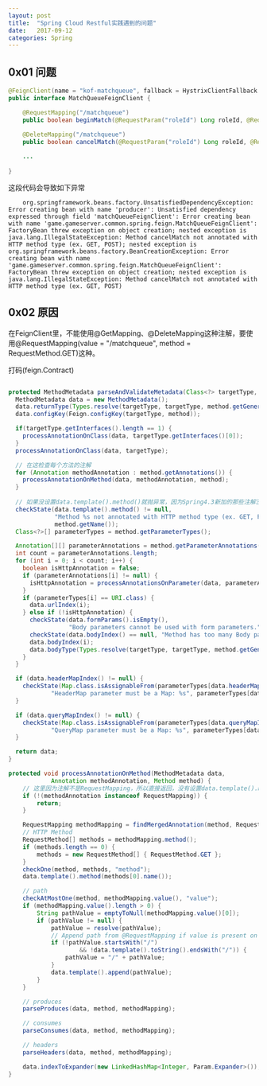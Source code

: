 ```yaml
---
layout: post
title:  "Spring Cloud Restful实践遇到的问题"
date:   2017-09-12
categories: Spring
---
```


## 0x01 问题

```java
@FeignClient(name = "kof-matchqueue", fallback = HystrixClientFallback.class)
public interface MatchQueueFeignClient {

	@RequestMapping("/matchqueue")
	public boolean beginMatch(@RequestParam("roleId") Long roleId, @RequestParam("serviceId") String serviceId);
	
	@DeleteMapping("/matchqueue")
	public boolean cancelMatch(@RequestParam("roleId") Long roleId, @RequestParam("serviceId") String serviceId);

	...
	
}
```
这段代码会导致如下异常

		org.springframework.beans.factory.UnsatisfiedDependencyException: Error creating bean with name 'producer': Unsatisfied dependency expressed through field 'matchQueueFeignClient': Error creating bean with name 'game.gameserver.common.spring.feign.MatchQueueFeignClient': FactoryBean threw exception on object creation; nested exception is java.lang.IllegalStateException: Method cancelMatch not annotated with HTTP method type (ex. GET, POST); nested exception is org.springframework.beans.factory.BeanCreationException: Error creating bean with name 'game.gameserver.common.spring.feign.MatchQueueFeignClient': FactoryBean threw exception on object creation; nested exception is java.lang.IllegalStateException: Method cancelMatch not annotated with HTTP method type (ex. GET, POST)
		
## 0x02 原因
在FeignClient里，不能使用@GetMapping、@DeleteMapping这种注解，要使用@RequestMapping(value = "/matchqueue", method = RequestMethod.GET)这种。

打码(feign.Contract)
```java

protected MethodMetadata parseAndValidateMetadata(Class<?> targetType, Method method) {
  MethodMetadata data = new MethodMetadata();
  data.returnType(Types.resolve(targetType, targetType, method.getGenericReturnType()));
  data.configKey(Feign.configKey(targetType, method));

  if(targetType.getInterfaces().length == 1) {
	processAnnotationOnClass(data, targetType.getInterfaces()[0]);
  }
  processAnnotationOnClass(data, targetType);

  // 在这检查每个方法的注解
  for (Annotation methodAnnotation : method.getAnnotations()) {
	processAnnotationOnMethod(data, methodAnnotation, method);
  }
  
  // 如果没设置data.template().method()就抛异常，因为Spring4.3新加的那些注解没有被支持，所以会抛上述异常。
  checkState(data.template().method() != null,
			 "Method %s not annotated with HTTP method type (ex. GET, POST)",
			 method.getName());
  Class<?>[] parameterTypes = method.getParameterTypes();

  Annotation[][] parameterAnnotations = method.getParameterAnnotations();
  int count = parameterAnnotations.length;
  for (int i = 0; i < count; i++) {
	boolean isHttpAnnotation = false;
	if (parameterAnnotations[i] != null) {
	  isHttpAnnotation = processAnnotationsOnParameter(data, parameterAnnotations[i], i);
	}
	if (parameterTypes[i] == URI.class) {
	  data.urlIndex(i);
	} else if (!isHttpAnnotation) {
	  checkState(data.formParams().isEmpty(),
				 "Body parameters cannot be used with form parameters.");
	  checkState(data.bodyIndex() == null, "Method has too many Body parameters: %s", method);
	  data.bodyIndex(i);
	  data.bodyType(Types.resolve(targetType, targetType, method.getGenericParameterTypes()[i]));
	}
  }

  if (data.headerMapIndex() != null) {
	checkState(Map.class.isAssignableFrom(parameterTypes[data.headerMapIndex()]),
			"HeaderMap parameter must be a Map: %s", parameterTypes[data.headerMapIndex()]);
  }

  if (data.queryMapIndex() != null) {
	checkState(Map.class.isAssignableFrom(parameterTypes[data.queryMapIndex()]),
			"QueryMap parameter must be a Map: %s", parameterTypes[data.queryMapIndex()]);
  }

  return data;
}

protected void processAnnotationOnMethod(MethodMetadata data,
			Annotation methodAnnotation, Method method) {
	// 这里因为注解不是RequestMapping，所以直接返回，没有设置data.template().method()
	if (!(methodAnnotation instanceof RequestMapping)) {
		return;
	}

	RequestMapping methodMapping = findMergedAnnotation(method, RequestMapping.class);
	// HTTP Method
	RequestMethod[] methods = methodMapping.method();
	if (methods.length == 0) {
		methods = new RequestMethod[] { RequestMethod.GET };
	}
	checkOne(method, methods, "method");
	data.template().method(methods[0].name());

	// path
	checkAtMostOne(method, methodMapping.value(), "value");
	if (methodMapping.value().length > 0) {
		String pathValue = emptyToNull(methodMapping.value()[0]);
		if (pathValue != null) {
			pathValue = resolve(pathValue);
			// Append path from @RequestMapping if value is present on method
			if (!pathValue.startsWith("/")
					&& !data.template().toString().endsWith("/")) {
				pathValue = "/" + pathValue;
			}
			data.template().append(pathValue);
		}
	}

	// produces
	parseProduces(data, method, methodMapping);

	// consumes
	parseConsumes(data, method, methodMapping);

	// headers
	parseHeaders(data, method, methodMapping);

	data.indexToExpander(new LinkedHashMap<Integer, Param.Expander>());
}
```